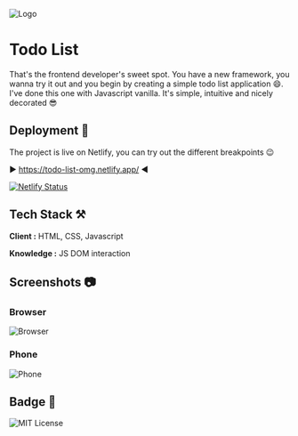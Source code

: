 
![Logo](https://i.ibb.co/fX1Kvf8/glenn-carstens-peters-RLw-UC03-Gwc-unsplash.webp)


# Todo List

That's the frontend developer's sweet spot. You have a new framework, you wanna try it out and you begin by creating a simple todo list application 😄.
I've done this one with Javascript vanilla. It's simple, intuitive and nicely decorated 😎
## Deployment 🛫

The project is live on Netlify, you can try out the different breakpoints 😉

▶️ https://todo-list-omg.netlify.app/ ◀️


[![Netlify Status](https://api.netlify.com/api/v1/badges/5973581b-0276-4ae8-aba2-dea539e21092/deploy-status)](https://app.netlify.com/sites/todo-list-omg/deploys)
## Tech Stack ⚒️

**Client :** HTML, CSS, Javascript

**Knowledge :** JS DOM interaction
## Screenshots 📷

### Browser

![Browser](https://i.ibb.co/WcpTqt4/browser.webp)


### Phone

![Phone](https://i.ibb.co/LYS2zn0/mobile.webp)

## Badge 🥇


![MIT License](https://img.shields.io/github/languages/code-size/Pierre747/Todo-List)